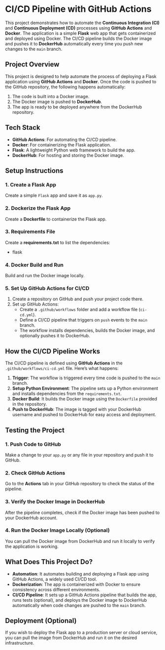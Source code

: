 # CI/CD Pipeline with GitHub Actions 

This project demonstrates how to automate the **Continuous Integration (CI)** and **Continuous Deployment (CD)** processes using **GitHub Actions** and **Docker**. The application is a simple **Flask** web app that gets containerized and deployed using Docker. The CI/CD pipeline builds the Docker image and pushes it to **DockerHub** automatically every time you push new changes to the `main` branch.


## Project Overview

This project is designed to help automate the process of deploying a Flask application using **GitHub Actions** and **Docker**. Once the code is pushed to the GitHub repository, the following happens automatically:
1. The code is built into a Docker image.
2. The Docker image is pushed to **DockerHub**.
3. The app is ready to be deployed anywhere from the DockerHub repository.

## Tech Stack

- **GitHub Actions**: For automating the CI/CD pipeline.
- **Docker**: For containerizing the Flask application.
- **Flask**: A lightweight Python web framework to build the app.
- **DockerHub**: For hosting and storing the Docker image.

## Setup Instructions

### 1. Create a Flask App
   Create a simple `Flask` app and save it as `app.py`.

### 2. Dockerize the Flask App

Create a **Dockerfile** to containerize the Flask app.

### 3. Requirements File
Create a **requirements.txt** to list the dependencies:
- flask

### 4. Docker Build and Run

Build and run the Docker image locally.

### 5. Set Up GitHub Actions for CI/CD
1. Create a repository on GitHub and push your project code there.
2. Set up GitHub Actions:
   - Create a `.github/workflows` folder and add a workflow file (`ci-cd.yml`).
   - Define a CI/CD pipeline that triggers on `push` events to the `main` branch.
   - The workflow installs dependencies, builds the Docker image, and optionally pushes it to DockerHub.

## How the CI/CD Pipeline Works

The CI/CD pipeline is defined using **GitHub Actions** in the `.github/workflows/ci-cd.yml` file. Here’s what happens:

1. **Trigger**: The workflow is triggered every time code is pushed to the `main` branch.
2. **Setup Python Environment**: The pipeline sets up a Python environment and installs dependencies from the `requirements.txt`.
3. **Docker Build**: It builds the Docker image using the `Dockerfile` provided in the repository.
4. **Push to DockerHub**: The image is tagged with your DockerHub username and pushed to DockerHub for easy access and deployment.

## Testing the Project

### 1. Push Code to GitHub
   Make a change to your `app.py` or any file in your repository and push it to GitHub.

### 2. Check GitHub Actions
   Go to the **Actions** tab in your GitHub repository to check the status of the pipeline.

### 3. Verify the Docker Image in DockerHub
   After the pipeline completes, check if the Docker image has been pushed to your DockerHub account.

### 4. Run the Docker Image Locally (Optional)
   You can pull the Docker image from DockerHub and run it locally to verify the application is working.
   
   ## What Does This Project Do?
- **Automation**: It automates building and deploying a Flask app using GitHub Actions, a widely used CI/CD tool.
- **Dockerization**: The app is containerized with Docker to ensure consistency across different environments.
- **CI/CD Pipeline**: It sets up a GitHub Actions pipeline that builds the app, runs tests (optional), and deploys the Docker image to DockerHub automatically when code changes are pushed to the `main` branch.

## Deployment (Optional)

If you wish to deploy the Flask app to a production server or cloud service, you can pull the image from DockerHub and run it on the desired infrastructure.


